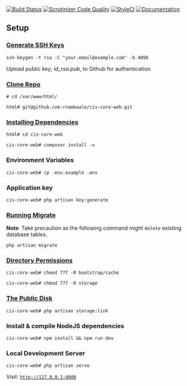 [![Build Status](https://travis-ci.org/rnambaale/cis-core-web.svg?branch=master)](https://travis-ci.org/rnambaale/cis-core-web)
[![Scrutinizer Code Quality](https://scrutinizer-ci.com/g/rnambaale/cis-core-web/badges/quality-score.png?b=master)](https://scrutinizer-ci.com/g/rnambaale/cis-core-web/?branch=master)
[![StyleCI](https://github.styleci.io/repos/204977143/shield?branch=master)](https://github.styleci.io/repos/204977143)
[![Documentation](https://img.shields.io/badge/API-Documentation-Blue)](https://rnambaale.github.io/cis-core-web)

## Setup

### [Generate SSH Keys](https://git-scm.com/book/en/v2/Git-on-the-Server-Generating-Your-SSH-Public-Key)

`ssh-keygen -t rsa -C "your.email@example.com" -b 4096`

Upload public key; *id_rsa.pub*, to Github for authentication

### [Clone Repo](https://git-scm.com/docs/git-clone)

`# cd /var/www/html/`

`html# git@github.com:rnambaale/cis-core-web.git`

### [Installing Dependencies](https://getcomposer.org/doc/01-basic-usage.md#installing-dependencies)

`html# cd cis-core-web`

`cis-core-web# composer install -v`

### Environment Variables

`cis-core-web# cp .env.example .env`

### Application key

`cis-core-web# php artisan key:generate`

### [Running Migrate](https://laravel.com/docs/master/migrations#running-migrations)

**Note**: Take precaution as the following command might `delete` existing database tables.

`php artisan migrate`

### [Directory Permissions](https://laravel.com/docs/master/installation#configuration)

`cis-core-web# chmod 777 -R bootstrap/cache`

`cis-core-web# chmod 777 -R storage`

### [The Public Disk](https://laravel.com/docs/master/filesystem#the-public-disk)

`cis-core-web# php artisan storage:link`

### Install & compile NodeJS dependencies

`cis-core-web# npm install && npm run dev`

### Local Development Server

`cis-core-web# php artisan serve`

Visit: [`http://127.0.0.1:8000`](http://127.0.0.1:8000)

